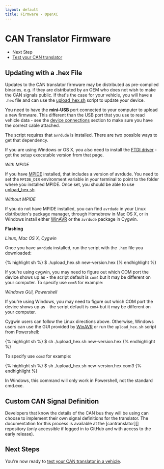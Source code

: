 ```yaml
---
layout: default
title: Firmware - OpenXC
---
```


<div class="page-header">
    <h1>CAN Translator Firmware</h1>
</div>

<div class="pull-right well">
    <ul class="nav nav-list">
        <li class="nav-header">Next Step</li>
        <li><a href="/vehicle-interface/testing.html">
            Test your CAN translator <i class="icon-arrow-right"></i>
        </a></li>
    </p>
</div>

<div class="page-header">
    <h2>Updating with a .hex File</h2>
</div>

Updates to the CAN translator firmware may be distributed as pre-compiled
binaries, e.g. if they are distributed by an OEM who does not wish to make the
CAN signals public. If that's the case for your vehicle, you will have a `.hex`
file and can use the [upload_hex.sh][] script to update your device.

You need to have the **mini-USB** port connected to your computer to upload a
new firmware. This different than the USB port that you use to read vehicle
data - see the <a href="/vehicle-interface/index.html#connections">device
connections</a> section to make sure you have the correct cable attached.

The script requires that `avrdude` is installed. There are two possible ways to
get that dependency.

<div class="alert alert-info">
If you are using Windows or OS X, you also need to install the
<a href="http://www.ftdichip.com/Drivers/VCP.htm">FTDI driver</a> - get the
setup executable version from that page.
</div>

*With MPIDE*

If you have [MPIDE][] installed, that includes a version of avrdude. You need to
set the `MPIDE_DIR` environment variable in your terminal to point to the folder
where you installed MPIDE. Once set, you should be able to use
[upload_hex.sh][].

*Without MPIDE*

If you do not have MPIDE installed, you can find `avrdude` in your
Linux distribution's package manager, through Homebrew in Mac OS X, or in
Windows install either [WinAVR][winavr] or the `avrdude` package in Cygwin.

**Flashing**

*Linux, Mac OS X, Cygwin*

Once you have `avrdude` installed, run the script with the `.hex` file you
downloaded:

{% highlight sh %}
$ ./upload_hex.sh new-version.hex
{% endhighlight %}

If you're using cygwin, you may need to figure out which COM port the device
shows up as - the script default is `com4` but it may be different on your
computer. To specify use `com3` for example:


*Windows GUI, Powershell*

If you're using Windows, you may need to figure out which COM port the device
shows up as - the script default is `com4` but it may be different on your
computer.

Cygwin users can follow the Linux directions above. Otherwise, Windows users can
use the GUI provided by [WinAVR][winavr] or run the `upload_hex.sh` script from
Powershell:

{% highlight sh %}
$ sh ./upload_hex.sh new-version.hex
{% endhighlight %}

To specify use `com3` for example:

{% highlight sh %}
$ sh ./upload_hex.sh new-version.hex com3
{% endhighlight %}

In Windows, this command will only work in Powershell, not the standard cmd.exe.

<div class="page-header">
    <h2>Custom CAN Signal Definition</h2>
</div>

Developers that know the details of the CAN bus they will be using can choose to
implement their own signal definitions for the translator. The documentation for
this process is available at the [cantranslator][] repository (only accessible
if logged in to GitHub and with access to the early release).

<div class="page-header">
<h2>Next Steps</h2>
</div>

You're now ready to [test your CAN translator in a vehicle][testing].

[winavr]: http://winavr.sourceforge.net/
[upload_hex.sh]: https://github.com/openxc/cantranslator/blob/master/upload_hex.sh
[MPIDE]: https://github.com/chipKIT32/chipKIT32-MAX/downloads
[testing]: /vehicle-interface/testing.html
[Cygwin]: http://www.cygwin.com/
